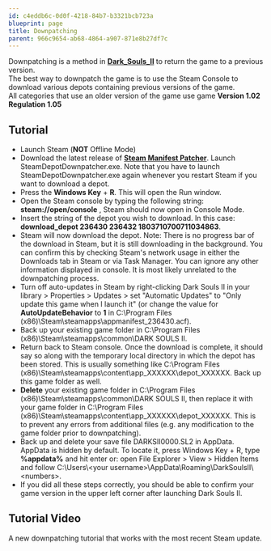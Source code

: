```yaml
---
id: c4eddb6c-0d0f-4218-84b7-b3321bcb723a
blueprint: page
title: Downpatching
parent: 966c9654-ab68-4864-a907-871e8b27df7c
---
```

Downpatching is a method in **[Dark_Souls_II](/darksouls2)** to return the game to a previous version.\
The best way to downpatch the game is to use the Steam Console to download various depots containing previous versions of the game.\
All categories that use an older version of the game use game **Version 1.02 Regulation 1.05**

## Tutorial

- Launch Steam (**NOT** Offline Mode)
- Download the latest release of **[Steam Manifest Patcher](//github.com/fifty-six/zig.SteamManifestPatcher/releases)**. Launch SteamDepotDownpatcher.exe. Note that you have to launch SteamDepotDownpatcher.exe again whenever you restart Steam if you want to download a depot.
- Press the **Windows Key** + **R**. This will open the Run window.
- Open the Steam console by typing the following string: **steam://open/console** , Steam should now open in Console Mode.
- Insert the string of the depot you wish to download. In this case: **download_depot 236430 236432 1803710700711034863**.
- Steam will now download the depot. Note: There is no progress bar of the download in Steam, but it is still downloading in the background. You can confirm this by checking Steam's network usage in either the Downloads tab in Steam or via Task Manager. You can ignore any other information displayed in console. It is most likely unrelated to the downpatching process.
- Turn off auto-updates in Steam by right-clicking Dark Souls II in your library > Properties > Updates > set "Automatic Updates" to "Only update this game when I launch it" (or change the value for **AutoUpdateBehavior** to **1** in C:\Program Files (x86)\Steam\steamapps\appmanifest_236430.acf).
- Back up your existing game folder in C:\Program Files (x86)\Steam\steamapps\common\DARK SOULS II.
- Return back to Steam console. Once the download is complete, it should say so along with the temporary local directory in which the depot has been stored. This is usually something like C:\Program Files (x86)\Steam\steamapps\content\app_XXXXXX\depot_XXXXXX. Back up this game folder as well.
- **Delete** your existing game folder in C:\Program Files (x86)\Steam\steamapps\common\DARK SOULS II, then replace it with your game folder in C:\Program Files (x86)\Steam\steamapps\content\app_XXXXXX\depot_XXXXXX. This is to prevent any errors from additional files (e.g. any modification to the game folder prior to downpatching).
- Back up and delete your save file DARKSII0000.SL2 in AppData. AppData is hidden by default. To locate it, press Windows Key + R, type **%appdata%** and hit enter or: open File Explorer > View > Hidden Items and follow C:\Users\\\<your username>\AppData\Roaming\DarkSoulsII\\\<numbers>.
- If you did all these steps correctly, you should be able to confirm your game version in the upper left corner after launching Dark Souls II.

## Tutorial Video

A new downpatching tutorial that works with the most recent Steam update.
